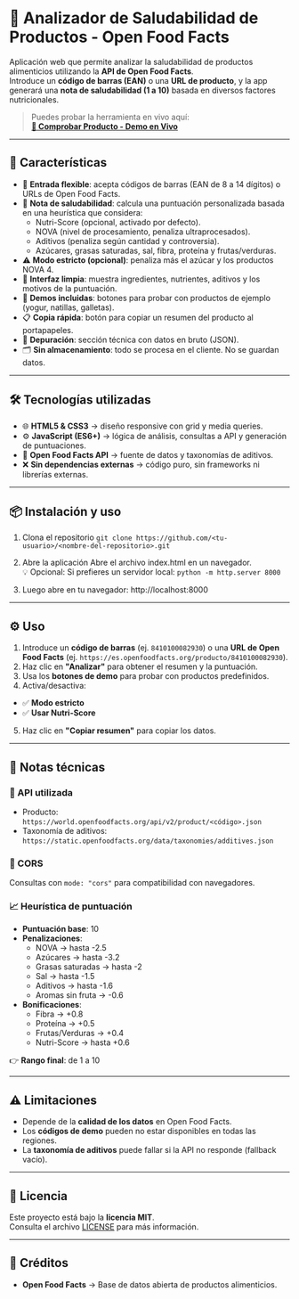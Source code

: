 # 🥗 Analizador de Saludabilidad de Productos - Open Food Facts

Aplicación web que permite analizar la saludabilidad de productos alimenticios utilizando la **API de Open Food Facts**.  
Introduce un **código de barras (EAN)** o una **URL de producto**, y la app generará una **nota de saludabilidad (1 a 10)** basada en diversos factores nutricionales.
> Puedes probar la herramienta en vivo aquí:  
> **[🔗 Comprobar Producto - Demo en Vivo](https://hia-o.github.io/Comprobar-Producto/)**

---

## 🚀 Características
- 🔢 **Entrada flexible**: acepta códigos de barras (EAN de 8 a 14 dígitos) o URLs de Open Food Facts.  
- 🧠 **Nota de saludabilidad**: calcula una puntuación personalizada basada en una heurística que considera:
  - Nutri-Score (opcional, activado por defecto).  
  - NOVA (nivel de procesamiento, penaliza ultraprocesados).  
  - Aditivos (penaliza según cantidad y controversia).  
  - Azúcares, grasas saturadas, sal, fibra, proteína y frutas/verduras.  
- ⚠️ **Modo estricto (opcional)**: penaliza más el azúcar y los productos NOVA 4.  
- 🧼 **Interfaz limpia**: muestra ingredientes, nutrientes, aditivos y los motivos de la puntuación.  
- 🧪 **Demos incluidas**: botones para probar con productos de ejemplo (yogur, natillas, galletas).  
- 📋 **Copia rápida**: botón para copiar un resumen del producto al portapapeles.  
- 🔧 **Depuración**: sección técnica con datos en bruto (JSON).  
- 🗂 **Sin almacenamiento**: todo se procesa en el cliente. No se guardan datos.  

---

## 🛠 Tecnologías utilizadas
- 🌐 **HTML5 & CSS3** → diseño responsive con grid y media queries.  
- ⚙️ **JavaScript (ES6+)** → lógica de análisis, consultas a API y generación de puntuaciones.  
- 📡 **Open Food Facts API** → fuente de datos y taxonomías de aditivos.  
- ❌ **Sin dependencias externas** → código puro, sin frameworks ni librerías externas.

---

## 📦 Instalación y uso

1. Clona el repositorio
`git clone https://github.com/<tu-usuario>/<nombre-del-repositorio>.git`

2. Abre la aplicación
Abre el archivo index.html en un navegador.<br>
💡 Opcional: Si prefieres un servidor local:
`python -m http.server 8000`

3. Luego abre en tu navegador: http://localhost:8000

---

## ⚙️ Uso
1. Introduce un **código de barras** (ej. `8410100082930`) o una **URL de Open Food Facts** (ej. `https://es.openfoodfacts.org/producto/8410100082930`).  
2. Haz clic en **"Analizar"** para obtener el resumen y la puntuación.  
3. Usa los **botones de demo** para probar con productos predefinidos.  
4. Activa/desactiva:  
- ✅ **Modo estricto**  
- ✅ **Usar Nutri-Score**  
5. Haz clic en **"Copiar resumen"** para copiar los datos.  

---

## 🧠 Notas técnicas
### 📡 API utilizada
- Producto:  
  `https://world.openfoodfacts.org/api/v2/product/<código>.json`  
- Taxonomía de aditivos:  
  `https://static.openfoodfacts.org/data/taxonomies/additives.json`

### 🔐 CORS
Consultas con `mode: "cors"` para compatibilidad con navegadores.  

### 📈 Heurística de puntuación
- **Puntuación base**: 10  
- **Penalizaciones**:  
  - NOVA → hasta -2.5  
  - Azúcares → hasta -3.2  
  - Grasas saturadas → hasta -2  
  - Sal → hasta -1.5  
  - Aditivos → hasta -1.6  
  - Aromas sin fruta → -0.6  
- **Bonificaciones**:  
  - Fibra → +0.8  
  - Proteína → +0.5  
  - Frutas/Verduras → +0.4  
  - Nutri-Score → hasta +0.6  

👉 **Rango final**: de 1 a 10  

---

## ⚠️ Limitaciones
- Depende de la **calidad de los datos** en Open Food Facts.  
- Los **códigos de demo** pueden no estar disponibles en todas las regiones.  
- La **taxonomía de aditivos** puede fallar si la API no responde (fallback vacío).  

---
## 📝 Licencia
Este proyecto está bajo la **licencia MIT**.  
Consulta el archivo [LICENSE](LICENSE) para más información.  

---

## 🙌 Créditos
- **Open Food Facts** → Base de datos abierta de productos alimenticios.  
